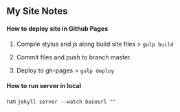 ## My Site Notes


#### How to deploy site in Github Pages
1. Compile stylus and js along build site files > `gulp build`

2. Commit files and push to branch master.

3. Deploy to gh-pages > `gulp deploy`


#### How to run server in local
run `jekyll server --watch baseurl ""`
